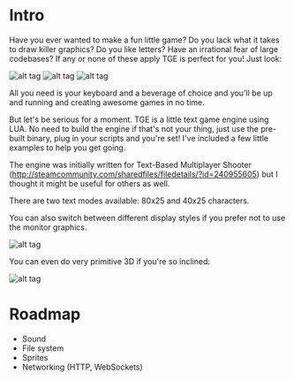 Intro
=====

Have you ever wanted to make a fun little game? Do you lack what it takes to draw killer graphics? Do you like letters? Have an irrational fear of large codebases? If any or none of these apply TGE is perfect for you! Just look:

![alt tag](https://pbs.twimg.com/media/Btktr7CCMAAg0yh.png)
![alt tag](https://pbs.twimg.com/media/BtifB1oCcAAjqTj.png)
![alt tag](https://pbs.twimg.com/media/BtprEIdCUAI0hkV.png)

All you need is your keyboard and a beverage of choice and you'll be up and running and creating awesome games in no time.

But let's be serious for a moment. TGE is a little text game engine using LUA. No need to build the engine if that's not your thing, just use the pre-built binary, plug in your scripts and you're set! I've included a few little examples to help you get going.

The engine was initially written for Text-Based Multiplayer Shooter (http://steamcommunity.com/sharedfiles/filedetails/?id=240955605) but I thought it might be useful for others as well.

There are two text modes available: 80x25 and 40x25 characters.

You can also switch between different display styles if you prefer not to use the monitor graphics.

![alt tag](https://pbs.twimg.com/media/Bt0Do2cIAAA4zig.png)


You can even do very primitive 3D if you're so inclined:

![alt tag](https://pbs.twimg.com/media/BuBp8C6CYAAtJOj.png)


Roadmap
=======

- Sound
- File system
- Sprites
- Networking (HTTP, WebSockets)

